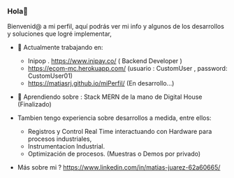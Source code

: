 ### Hola👋

<!--
**matiasrj/matiasrj** is a ✨ _special_ ✨ repository because its `README.md` (this file) appears on your GitHub profile.

Here are some ideas to get you started:

- 🔭 I’m currently working on ...
- 🌱 I’m currently learning ...
- 👯 I’m looking to collaborate on ...
- 🤔 I’m looking for help with ...
- 💬 Ask me about ...
- 📫 How to reach me: ...
- 😄 Pronouns: ...
- ⚡ Fun fact: ...
-->

Bienvenid@ a mi perfil, aquí podrás ver mi info y algunos de los desarrollos y soluciones que logré implementar, 

- 🔭 Actualmente trabajando en:  
    * Inipop .  https://www.inipay.co/ ( Backend Developer )
    * https://ecom-mc.herokuapp.com/     (usuario :   CustomUser  , password: CustomUser01)
    * https://matiasrj.github.io/miPerfil/   (En desarrollo...)
- 🌱 Aprendiendo sobre : Stack MERN de la mano de Digital House (Finalizado)

 - Tambien tengo experiencia sobre desarrollos a medida, entre ellos:
   * Registros y Control Real Time interactuando con Hardware para procesos industriales,
   * Instrumentacion Industrial.
   * Optimización de procesos.
   (Muestras o Demos por privado)



- Más sobre mi ? https://www.linkedin.com/in/matias-juarez-62a60665/
